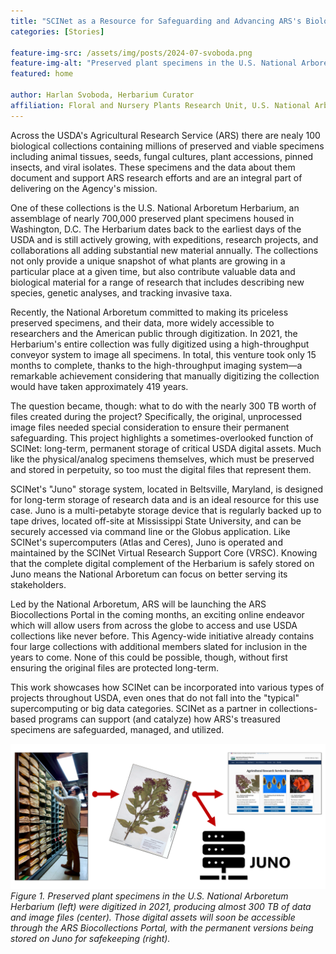 ```yaml
---
title: "SCINet as a Resource for Safeguarding and Advancing ARS's Biological Collections"
categories: [Stories]

feature-img-src: /assets/img/posts/2024-07-svoboda.png
feature-img-alt: "Preserved plant specimens in the U.S. National Arboretum Herbarium were digitized in 2021, producing almost 300 TB of data and image files. Those digital assets will soon be accessible through the ARS Biocollections Portal, with the permanent versions being stored on Juno for safekeeping. "
featured: home

author: Harlan Svoboda, Herbarium Curator
affiliation: Floral and Nursery Plants Research Unit, U.S. National Arboretum, Washington, D.C.
---
```


Across the USDA's Agricultural Research Service (ARS) there are nealy 100 biological collections containing millions of preserved and viable specimens including animal tissues, seeds, fungal cultures, plant accessions, pinned insects, and viral isolates. These specimens and the data about them document and support ARS research efforts and are an integral part of delivering on the Agency's mission.  

One of these collections is the U.S. National Arboretum Herbarium, an assemblage of nearly 700,000 preserved plant specimens housed in Washington, D.C. The Herbarium dates back to the earliest days of the USDA and is still actively growing, with expeditions, research projects, and collaborations all adding substantial new material annually. The collections not only provide a unique snapshot of what plants are growing in a particular place at a given time, but also contribute valuable data and biological material for a range of research that includes describing new species, genetic analyses, and tracking invasive taxa.  

Recently, the National Arboretum committed to making its priceless preserved specimens, and their data, more widely accessible to researchers and the American public through digitization. In 2021, the Herbarium's entire collection was fully digitized using a high-throughput conveyor system to image all specimens. In total, this venture took only 15 months to complete, thanks to the high-throughput imaging system—a remarkable achievement considering that manually digitizing the collection would have taken approximately 419 years.  

The question became, though: what to do with the nearly 300 TB worth of files created during the project? Specifically, the original, unprocessed image files needed special consideration to ensure their permanent safeguarding. This project highlights a sometimes-overlooked function of SCINet: long-term, permanent storage of critical USDA digital assets. Much like the physical/analog specimens themselves, which must be preserved and stored in perpetuity, so too must the digital files that represent them.  

  

SCINet's "Juno" storage system, located in Beltsville, Maryland, is designed for long-term storage of research data and is an ideal resource for this use case. Juno is a multi-petabyte storage device that is regularly backed up to tape drives, located off-site at Mississippi State University, and can be securely accessed via command line or the Globus application. Like SCINet's supercomputers (Atlas and Ceres), Juno is operated and maintained by the SCINet Virtual Research Support Core (VRSC). Knowing that the complete digital complement of the Herbarium is safely stored on Juno means the National Arboretum can focus on better serving its stakeholders.  

Led by the National Arboretum, ARS will be launching the ARS Biocollections Portal in the coming months, an exciting online endeavor which will allow users from across the globe to access and use USDA collections like never before. This Agency-wide initiative already contains four large collections with additional members slated for inclusion in the years to come. None of this could be possible, though, without first ensuring the original files are protected long-term.  

This work showcases how SCINet can be incorporated into various types of projects throughout USDA, even ones that do not fall into the "typical" supercomputing or big data categories. SCINet as a partner in collections-based programs can support (and catalyze) how ARS's treasured specimens are safeguarded, managed, and utilized.  
 
![Figure 1](/assets/img/posts/2024-07-svoboda.png)
*Figure 1. Preserved plant specimens in the U.S. National Arboretum Herbarium (left) were digitized in 2021, producing almost 300 TB of data and image files (center). Those digital assets will soon be accessible through the ARS Biocollections Portal, with the permanent versions being stored on Juno for safekeeping (right).*
